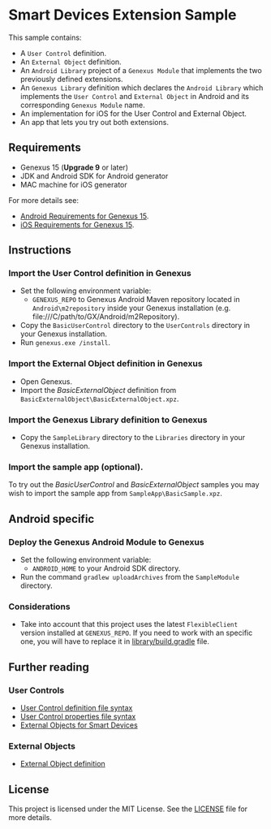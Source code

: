# Smart Devices Extension Sample
This sample contains:
- A `User Control` definition.
- An `External Object` definition.
- An `Android Library` project of a `Genexus Module` that implements the two previously defined extensions.
- An `Genexus Library` definition which declares the `Android Library` which implements the `User Control` and `External Object` in Android and its corresponding `Genexus Module` name.
- An implementation for iOS for the User Control and External Object.
- An app that lets you try out both extensions.

## Requirements
- Genexus 15 (**Upgrade 9** or later)
- JDK and Android SDK for Android generator
- MAC machine for iOS generator

For more details see:
- [Android Requirements for Genexus 15](http://wiki.genexus.com/commwiki/servlet/wiki?14449).
- [iOS Requirements for Genexus 15](https://wiki.genexus.com/commwiki/servlet/wiki?19478).

## Instructions

### Import the User Control definition in Genexus
- Set the following environment variable:
    - `GENEXUS_REPO` to Genexus Android Maven repository located in `Android\m2repository` inside your Genexus installation (e.g. file:///C/path/to/GX/Android/m2Repository).
- Copy the `BasicUserControl` directory to the `UserControls` directory in your Genexus installation.
- Run `genexus.exe /install`.

### Import the External Object definition in Genexus
- Open Genexus.
- Import the _BasicExternalObject_ definition from `BasicExternalObject\BasicExternalObject.xpz`.

### Import the Genexus Library definition to Genexus
- Copy the `SampleLibrary` directory to the `Libraries` directory in your Genexus installation.

### Import the sample app (optional).
To try out the _BasicUserControl_ and _BasicExternalObject_ samples you may wish to import the sample app from `SampleApp\BasicSample.xpz`.

## Android specific

### Deploy the Genexus Android Module to Genexus
- Set the following environment variable:
    - `ANDROID_HOME` to your Android SDK directory.
- Run the command `gradlew uploadArchives` from the `SampleModule` directory.

### Considerations
- Take into account that this project uses the latest `FlexibleClient` version installed at `GENEXUS_REPO`. If you need to work with an specific one, you will have to replace it in [library/build.gradle](https://github.com/genexuslabs/SDExtensionsSample/blob/master/SampleModule/library/build.gradle) file.

## Further reading

### User Controls
- [User Control definition file syntax](http://wiki.genexus.com/commwiki/servlet/wiki?13309)
- [User Control properties file syntax](http://wiki.genexus.com/commwiki/servlet/wiki?27179)
- [External Objects for Smart Devices](https://wiki.genexus.com/commwiki/servlet/wiki?17880)

### External Objects
- [External Object definition](http://wiki.genexus.com/commwiki/servlet/wiki?6148)

## License
This project is licensed under the MIT License. See the [LICENSE](LICENSE.txt) file for more details.
